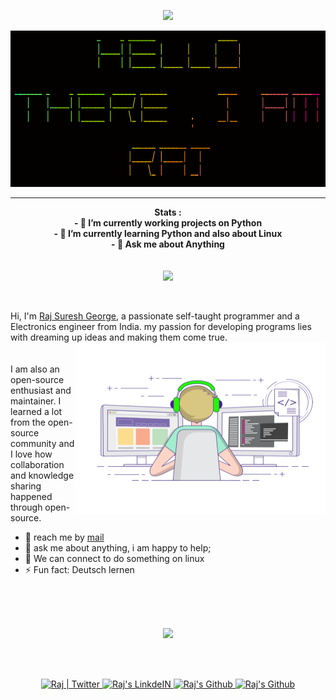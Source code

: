 
<p align="center"><img src="https://media.giphy.com/media/hvRJCLFzcasrR4ia7z/giphy.gif" width="25px">
</p>

<p align="center"  >
<img src="Image/Banner.png" style="align:center" alt="drawing"  width="700" height="250">
</p>

---     
<p align="center">
  <b>Stats :</b><br>
  <b>- 🔭 I’m currently working projects on Python</b> <br>
  <b>- 🌱 I’m currently learning Python and also about Linux </b> <br>
  <b >- 💬 Ask me about Anything</b><br>
  <br><br>
  <img src="https://github-readme-stats.vercel.app/api/top-langs/?username=rajsureshgeorge&langs_count=5&theme=radical">
</p>


<br />

Hi, I'm [Raj Suresh George](https://rajsureshgeorge.github.io/My-Portfolio/), a passionate self-taught programmer and a Electronics engineer from India. my passion for developing programs lies with dreaming up ideas and making them come true.
<br>
 <img align="right" alt="GIF" src="Image/coding-freak.gif" width="400" height="275" />
 <br>
 <br>
I am also an open-source enthusiast and maintainer. I learned a lot from the open-source community and I love how collaboration and knowledge sharing happened through open-source.

- 💼 reach me by [mail](mailto:rajsureshgeo@protonmail.com) 
- 💬 ask me about anything, i am happy to help;
- 👯 We can connect to do something on linux
- ⚡ Fun fact: Deutsch lernen




<br>
<br>

<p align="center">

  <br>
  <img src="https://github-readme-stats.vercel.app/api?username=rajsureshgeorge&show_icons=true&theme=radical&show_owner=true&hide=contribs,stars&count_private=true">
  <br>
</p>



<br>
<p align="center">
<br/>
<a href="https://twitter.com/rajsureshgeorge">  
  <img alt="Raj | Twitter" width="30px" src="https://image.flaticon.com/icons/png/512/889/889147.png" />

</a>

<a href="https://www.linkedin.com/in/raj-suresh-213094201/">
  <img alt="Raj's LinkdeIN" width="30px" src="https://image.flaticon.com/icons/png/512/2111/2111499.png" />
</a>

<a href="https://github.com/rajsureshgeorge">
  <img alt="Raj's Github" width="30px" src="https://image.flaticon.com/icons/png/512/1051/1051275.png" />
</a>
<a href="mailto:rajsureshgeo@protonmail.com">
  <img alt="Raj's Github" width="30px" src="https://image.flaticon.com/icons/png/512/2344/2344320.png" />
</a>

</p>

